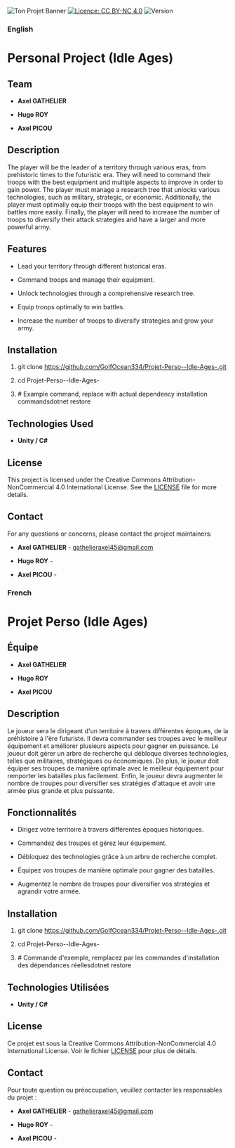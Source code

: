 ![Ton Projet Banner](https://capsule-render.vercel.app/api?type=waving&color=gradient&height=150&section=header&text=Idle%20Ages&fontSize=50)
[![Licence: CC BY-NC 4.0](https://licensebuttons.net/l/by-nc/4.0/88x31.png)](https://creativecommons.org/licenses/by-nc/4.0/)
![Version](https://img.shields.io/badge/version-0.5.0-green.svg)


### English

Personal Project (Idle Ages)
============================

Team
----

*   **Axel GATHELIER**
    
*   **Hugo ROY**
    
*   **Axel PICOU**
    

Description
-----------

The player will be the leader of a territory through various eras, from prehistoric times to the futuristic era. They will need to command their troops with the best equipment and multiple aspects to improve in order to gain power. The player must manage a research tree that unlocks various technologies, such as military, strategic, or economic. Additionally, the player must optimally equip their troops with the best equipment to win battles more easily. Finally, the player will need to increase the number of troops to diversify their attack strategies and have a larger and more powerful army.

Features
--------

*   Lead your territory through different historical eras.
    
*   Command troops and manage their equipment.
    
*   Unlock technologies through a comprehensive research tree.
    
*   Equip troops optimally to win battles.
    
*   Increase the number of troops to diversify strategies and grow your army.
    

Installation
------------

1.  git clone https://github.com/GolfOcean334/Projet-Perso--Idle-Ages-.git
    
2.  cd Projet-Perso--Idle-Ages-
    
3.  \# Example command, replace with actual dependency installation commandsdotnet restore
    

Technologies Used
-----------------

*   **Unity / C#** 


License
-------

This project is licensed under the Creative Commons Attribution-NonCommercial 4.0 International License. See the [LICENSE](https://github.com/GolfOcean334/Projet-Perso--Idle-Ages-/blob/main/LICENSE) file for more details.

Contact
-------

For any questions or concerns, please contact the project maintainers:

*   **Axel GATHELIER** - [gathelieraxel45@gmail.com](mailto:gathelieraxel45@gmail.com)
    
*   **Hugo ROY** - 
    
*   **Axel PICOU** - 
    

### French

Projet Perso (Idle Ages)
========================

Équipe
------

*   **Axel GATHELIER**
    
*   **Hugo ROY**
    
*   **Axel PICOU**
    

Description
-----------

Le joueur sera le dirigeant d'un territoire à travers différentes époques, de la préhistoire à l'ère futuriste. Il devra commander ses troupes avec le meilleur équipement et améliorer plusieurs aspects pour gagner en puissance. Le joueur doit gérer un arbre de recherche qui débloque diverses technologies, telles que militaires, stratégiques ou économiques. De plus, le joueur doit équiper ses troupes de manière optimale avec le meilleur équipement pour remporter les batailles plus facilement. Enfin, le joueur devra augmenter le nombre de troupes pour diversifier ses stratégies d'attaque et avoir une armée plus grande et plus puissante.

Fonctionnalités
---------------

*   Dirigez votre territoire à travers différentes époques historiques.
    
*   Commandez des troupes et gérez leur équipement.
    
*   Débloquez des technologies grâce à un arbre de recherche complet.
    
*   Équipez vos troupes de manière optimale pour gagner des batailles.
    
*   Augmentez le nombre de troupes pour diversifier vos stratégies et agrandir votre armée.
    

Installation
------------

1.  git clone https://github.com/GolfOcean334/Projet-Perso--Idle-Ages-.git
    
2.  cd Projet-Perso--Idle-Ages-
    
3.  \# Commande d'exemple, remplacez par les commandes d'installation des dépendances réellesdotnet restore
    

Technologies Utilisées
----------------------

*   **Unity / C#** 


License
-------

Ce projet est sous la Creative Commons Attribution-NonCommercial 4.0 International License. Voir le fichier [LICENSE](https://github.com/GolfOcean334/Projet-Perso--Idle-Ages-/blob/main/LICENSE) pour plus de détails.


Contact
-------

Pour toute question ou préoccupation, veuillez contacter les responsables du projet :

*   **Axel GATHELIER** - [gathelieraxel45@gmail.com](mailto:gathelieraxel45@gmail.com)
    
*   **Hugo ROY** - 
    
*   **Axel PICOU** -
